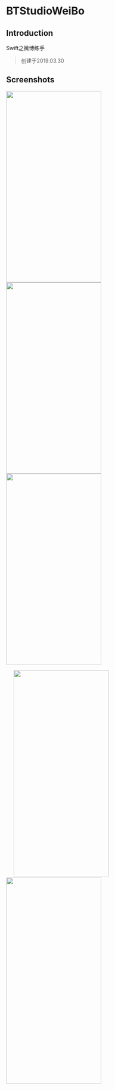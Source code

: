 # BTStudioWeiBo


## Introduction

Swift之微博练手
> 创建于2019.03.30


## Screenshots

<img src="https://github.com/wz15011015github/BTStudioWeiBo/blob/master/Screenshots/home_page.png" width="255" height="513">  <img src="https://github.com/wz15011015github/BTStudioWeiBo/blob/master/Screenshots/message_page.png" width="255" height="513">  <img src="https://github.com/wz15011015github/BTStudioWeiBo/blob/master/Screenshots/compose_page.png" width="255" height="513">

&nbsp;&nbsp;&nbsp;&nbsp;&nbsp;<img src="https://github.com/wz15011015github/BTStudioWeiBo/blob/master/Screenshots/status_list.gif" width="255" height="553">&nbsp;&nbsp;&nbsp;&nbsp;&nbsp;&nbsp;&nbsp;&nbsp;&nbsp;&nbsp;&nbsp;&nbsp;<img src="https://github.com/wz15011015github/BTStudioWeiBo/blob/master/Screenshots/compose_demo.gif" width="255" height="553">

